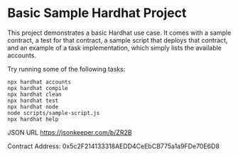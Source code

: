 # Basic Sample Hardhat Project

This project demonstrates a basic Hardhat use case. It comes with a sample contract, a test for that contract, a sample script that deploys that contract, and an example of a task implementation, which simply lists the available accounts.

Try running some of the following tasks:

```shell
npx hardhat accounts
npx hardhat compile
npx hardhat clean
npx hardhat test
npx hardhat node
node scripts/sample-script.js
npx hardhat help
```

JSON URL
https://jsonkeeper.com/b/ZR2B

Contract Address:
0x5c2F214133318AEDD4CeEbCB775a1a9FDe70E6D8